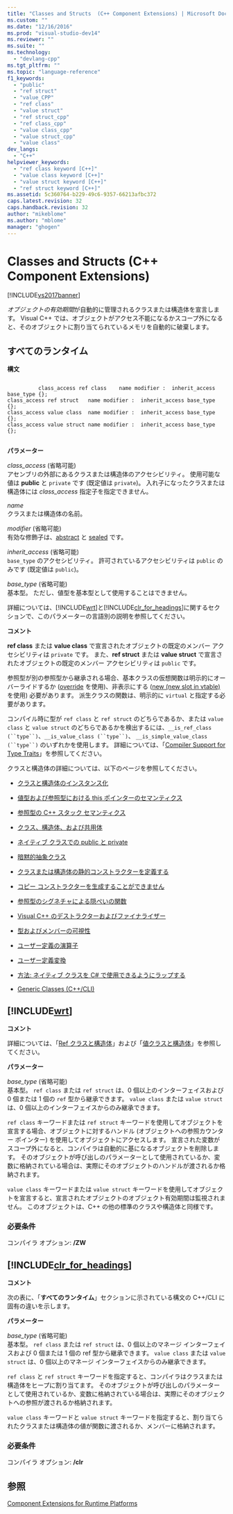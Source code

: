 ```yaml
---
title: "Classes and Structs  (C++ Component Extensions) | Microsoft Docs"
ms.custom: ""
ms.date: "12/16/2016"
ms.prod: "visual-studio-dev14"
ms.reviewer: ""
ms.suite: ""
ms.technology: 
  - "devlang-cpp"
ms.tgt_pltfrm: ""
ms.topic: "language-reference"
f1_keywords: 
  - "public"
  - "ref struct"
  - "value_CPP"
  - "ref class"
  - "value struct"
  - "ref struct_cpp"
  - "ref class_cpp"
  - "value class_cpp"
  - "value struct_cpp"
  - "value class"
dev_langs: 
  - "C++"
helpviewer_keywords: 
  - "ref class keyword [C++]"
  - "value class keyword [C++]"
  - "value struct keyword [C++]"
  - "ref struct keyword [C++]"
ms.assetid: 5c360764-b229-49c6-9357-66213afbc372
caps.latest.revision: 32
caps.handback.revision: 32
author: "mikeblome"
ms.author: "mblome"
manager: "ghogen"
---
```

# Classes and Structs  (C++ Component Extensions)
[!INCLUDE[vs2017banner](../assembler/inline/includes/vs2017banner.md)]

*オブジェクトの有効期間*が自動的に管理されるクラスまたは構造体を宣言します。  Visual C\+\+ では、オブジェクトがアクセス不能になるかスコープ外になると、そのオブジェクトに割り当てられているメモリを自動的に破棄します。  
  
## すべてのランタイム  
 **構文**  
  
```  
  
          class_access ref class    name modifier :  inherit_access base_type {};  
class_access ref struct   name modifier :  inherit_access base_type {};  
class_access value class  name modifier :  inherit_access base_type {};  
class_access value struct name modifier :  inherit_access base_type {};  
  
```  
  
 **パラメーター**  
  
 *class\_access* \(省略可能\)  
 アセンブリの外部にあるクラスまたは構造体のアクセシビリティ。  使用可能な値は **public** と `private` です \(既定値は `private`\)。  入れ子になったクラスまたは構造体には *class\_access* 指定子を指定できません。  
  
 *name*  
 クラスまたは構造体の名前。  
  
 *modifier* \(省略可能\)  
 有効な修飾子は、[abstract](../windows/abstract-cpp-component-extensions.md) と [sealed](../windows/sealed-cpp-component-extensions.md) です。  
  
 *inherit\_access* \(省略可能\)  
 `base_type` のアクセシビリティ。  許可されているアクセシビリティは `public` のみです \(既定値は `public`\)。  
  
 *base\_type* \(省略可能\)  
 基本型。  ただし、値型を基本型として使用することはできません。  
  
 詳細については、[!INCLUDE[wrt](../atl/reference/includes/wrt_md.md)]と[!INCLUDE[clr_for_headings](../dotnet/includes/clr_for_headings_md.md)]に関するセクションで、このパラメーターの言語別の説明を参照してください。  
  
 **コメント**  
  
 **ref class** または **value class** で宣言されたオブジェクトの既定のメンバー アクセシビリティは `private` です。  また、**ref struct** または **value struct** で宣言されたオブジェクトの既定のメンバー アクセシビリティは `public` です。  
  
 参照型が別の参照型から継承される場合、基本クラスの仮想関数は明示的にオーバーライドするか \([override](../windows/override-cpp-component-extensions.md) を使用\)、非表示にする \([new \(new slot in vtable\)](../windows/new-new-slot-in-vtable-cpp-component-extensions.md) を使用\) 必要があります。  派生クラスの関数は、明示的に `virtual` と指定する必要があります。  
  
 コンパイル時に型が `ref class` と `ref struct` のどちらであるか、または `value class` と `value struct` のどちらであるかを検出するには、`__is_ref_class (``type``)`、`__is_value_class (``type``)`、 `__is_simple_value_class (``type``)` のいずれかを使用します。  詳細については、「[Compiler Support for Type Traits](../windows/compiler-support-for-type-traits-cpp-component-extensions.md)」を参照してください。  
  
 クラスと構造体の詳細については、以下のページを参照してください。  
  
-   [クラスと構造体のインスタンス化](../dotnet/how-to-define-and-consume-classes-and-structs-cpp-cli.md)  
  
-   [値型および参照型における this ポインターのセマンティクス](../misc/semantics-of-the-this-pointer-in-value-and-reference-types.md)  
  
-   [参照型の C\+\+ スタック セマンティクス](../dotnet/cpp-stack-semantics-for-reference-types.md)  
  
-   [クラス、構造体、および共用体](../Topic/Classes%20and%20Structs%20\(C++\).md)  
  
-   [ネイティブ クラスでの public と private](../misc/how-to-declare-public-and-private-on-native-classes.md)  
  
-   [暗黙的抽象クラス](../misc/implicitly-abstract-classes.md)  
  
-   [クラスまたは構造体の静的コンストラクターを定義する](../misc/how-to-define-static-constructors-in-a-class-or-struct.md)  
  
-   [コピー コンストラクターを生成することができません](../Topic/Copy%20Constructor%20May%20Not%20Be%20Generated.md)  
  
-   [参照型のシグネチャによる隠ぺいの関数](../misc/hide-by-signature-functions-in-reference-types.md)  
  
-   [Visual C\+\+ のデストラクターおよびファイナライザー](../misc/destructors-and-finalizers-in-visual-cpp.md)  
  
-   [型およびメンバーの可視性](../Topic/Type%20and%20Member%20Visibility.md)  
  
-   [ユーザー定義の演算子](../dotnet/user-defined-operators-cpp-cli.md)  
  
-   [ユーザー定義変換](../dotnet/user-defined-conversions-cpp-cli.md)  
  
-   [方法: ネイティブ クラスを C\# で使用できるようにラップする](../Topic/How%20to:%20Wrap%20Native%20Class%20for%20Use%20by%20C%23.md)  
  
-   [Generic Classes \(C\+\+\/CLI\)](../Topic/Generic%20Classes%20\(C++-CLI\).md)  
  
## [!INCLUDE[wrt](../atl/reference/includes/wrt_md.md)]  
 **コメント**  
  
 詳細については、「[Ref クラスと構造体](http://msdn.microsoft.com/library/windows/apps/hh699870.aspx)」および「[値クラスと構造体](http://msdn.microsoft.com/library/windows/apps/hh699861.aspx)」を参照してください。  
  
 **パラメーター**  
  
 *base\_type* \(省略可能\)  
 基本型。  `ref class` または `ref struct` は、0 個以上のインターフェイスおよび 0 個または 1 個の `ref` 型から継承できます。  `value class` または `value struct` は、0 個以上のインターフェイスからのみ継承できます。  
  
 `ref class` キーワードまたは `ref struct` キーワードを使用してオブジェクトを宣言する場合、オブジェクトに対するハンドル \(オブジェクトへの参照カウンター ポインター\) を使用してオブジェクトにアクセスします。  宣言された変数がスコープ外になると、コンパイラは自動的に基になるオブジェクトを削除します。  そのオブジェクトが呼び出しのパラメーターとして使用されているか、変数に格納されている場合は、実際にそのオブジェクトのハンドルが渡されるか格納されます。  
  
 `value class` キーワードまたは `value struct` キーワードを使用してオブジェクトを宣言すると、宣言されたオブジェクトのオブジェクト有効期間は監視されません。  このオブジェクトは、C\+\+ の他の標準のクラスや構造体と同様です。  
  
### 必要条件  
 コンパイラ オプション: **\/ZW**  
  
## [!INCLUDE[clr_for_headings](../dotnet/includes/clr_for_headings_md.md)]  
 **コメント**  
  
 次の表に、「**すべてのランタイム**」セクションに示されている構文の C\+\+\/CLI に固有の違いを示します。  
  
 **パラメーター**  
  
 *base\_type* \(省略可能\)  
 基本型。  `ref class` または `ref struct` は、0 個以上のマネージ インターフェイスおよび 0 個または 1 個の ref 型から継承できます。  `value class` または `value struct` は、0 個以上のマネージ インターフェイスからのみ継承できます。  
  
 `ref class` と `ref struct` キーワードを指定すると、コンパイラはクラスまたは構造体をヒープに割り当てます。  そのオブジェクトが呼び出しのパラメーターとして使用されているか、変数に格納されている場合は、実際にそのオブジェクトへの参照が渡されるか格納されます。  
  
 `value class` キーワードと `value struct` キーワードを指定すると、割り当てられたクラスまたは構造体の値が関数に渡されるか、メンバーに格納されます。  
  
### 必要条件  
 コンパイラ オプション: **\/clr**  
  
## 参照  
 [Component Extensions for Runtime Platforms](../windows/component-extensions-for-runtime-platforms.md)
